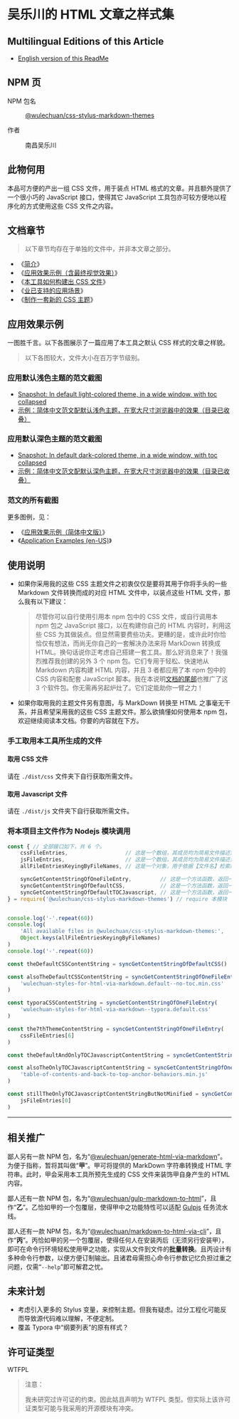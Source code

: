 <link rel="stylesheet" href="./dist/css/wulechuan-styles-for-html-via-markdown--vscode.default.min.css">

# 吴乐川的 HTML 文章之样式集

## Multilingual Editions of this Article

- [English version of this ReadMe](./ReadMe.md)




## NPM 页

<dl>
<dt>NPM 包名</dt>
<dd>

[@wulechuan/css-stylus-markdown-themes](https://www.npmjs.com/package/@wulechuan/css-stylus-markdown-themes)

</dd>
<dt>作者</dt>
<dd><p>南昌吴乐川</p></dd>
</dl>


## 此物何用

本品可方便的产出一组 CSS 文件，用于装点 HTML 格式的文章。并且额外提供了一个很小巧的 JavaScript 接口，使得其它 JavaScript 工具包亦可较方便地以程序化的方式使用这些 CSS 文件之内容。


## 文档章节

> 以下章节均存在于单独的文件中，并非本文章之部分。

- 《[简介](./docs/refs/zh-hans-CN/introduction.md)》
- 《[应用效果示例（含最终视觉效果）](./docs/refs/zh-hans-CN/application-examples.md)》
- 《[本工具如何构建出 CSS 文件](./docs/refs/zh-hans-CN/how-does-this-tool-work.md)》
- 《[业已支持的应用场景](./docs/refs/zh-hans-CN/supported-scenarios.md)》
- 《[制作一套新的 CSS 主题](./docs/refs/zh-hans-CN/develope-css-for-a-new-theme.md)》




## 应用效果示例

一图胜千言。以下各图展示了一篇应用了本工具之默认 CSS 样式的文章之样貌。

> 以下各图较大，文件大小在百万字节级别。

### 应用默认浅色主题的范文截图

- [Snapshot: In default light-colored theme, in a wide window, with toc collapsed](./docs/examples/rendered/snapshots/example_en-US_default-light-colored-theme_1-in-a-wide-window_with-toc-collapsed.png)
- [示例：简体中文范文配默认浅色主题，在宽大尺寸浏览器中的效果（目录已收叠）](./docs/examples/rendered/snapshots/示例：简体中文范文配默认浅色主题，1-在宽大尺寸浏览器中的效果（目录已收叠）.png)


### 应用默认深色主题的范文截图

- [Snapshot: In default dark-colored theme, in a wide window, with toc collapsed](./docs/examples/rendered/snapshots/example_en-US_default-dark-colored-theme_1-in-a-wide-window_with-toc-collapsed.png)
- [示例：简体中文范文配默认深色主题，在宽大尺寸浏览器中的效果（目录已收叠）](./docs/examples/rendered/snapshots/示例：简体中文范文配默认深色主题，1-在宽大尺寸浏览器中的效果（目录已收叠）.png)


### 范文的所有截图

更多图例，见：

- 《[应用效果示例（简体中文版）](./docs/refs/zh-hans-CN/application-examples.md)》
- 《[Application Examples (en-US)](./docs/refs/en-US/application-examples.md)》




## 使用说明

- 如果你采用我的这些 CSS 主题文件之初衷仅仅是要将其用于你将手头的一些 Markdown 文件转换而成的对应 HTML 文件中，以装点这些 HTML 文件，那么我有以下建议：

    > 尽管你可以自行使用引用本 npm 包中的 CSS 文件，或自行调用本 npm 包之 JavaScript 接口，以在构建你自己的 HTML 内容时，利用这些 CSS 为其做装点。但显然需要费些功夫。更糟的是，或许此时你恰恰仅有想法，而尚无你自己的一套解决办法来将 MarkDown 转换成 HTML。换句话说你正考虑自己搭建一套工具。那么好消息来了！我强烈推荐我创建的另外 3 个 npm 包。它们专用于轻松、快速地从 Markdown 内容构建 HTML 内容，并且 3 者都应用了本 npm 包中的 CSS 内容和配套 JavaScript 脚本。我在本说明[文档的尾部](#相关推广)也推广了这 3 个软件包。你无需再另起炉灶了。它们定能助你一臂之力！

- 如果你取用我的主题文件另有意图，与 MarkDown 转换至 HTML 之事毫无干系，并且希望采用我的这些 CSS 主题文件。那么欲搞懂如何使用本 npm 包，欢迎继续阅读本文档。你要的内容就在下方。


### 手工取用本工具所生成的文件

#### 取用 CSS 文件

请在 `./dist/css` 文件夹下自行获取所需文件。

#### 取用 Javascript 文件

请在 `./dist/js` 文件夹下自行获取所需文件。


### 将本项目主文件作为 Nodejs 模块调用

```js
const { // 全部接口如下，共 6 个。
    cssFileEntries,                  // 这是一个数组，其成员均为简易文件描述对象。
    jsFileEntries,                   // 这是一个数组，其成员均为简易文件描述对象。
    allFileEntriesKeyingByFileNames, // 这是一个对象，用于依据【文件名】检索简易文件描述对象。

    syncGetContentStringOfOneFileEntry,         // 这是一个方法函数，返回一个字符串。
    syncGetContentStringOfDefaultCSS,           // 这是一个方法函数，返回一个字符串。
    syncGetContentStringOfDefaultTOCJavascript, // 这是一个方法函数，返回一个字符串。
} = require('@wulechuan/css-stylus-markdown-themes') // require 本模块


console.log('-'.repeat(60))
console.log(
    'All available files in @wulechuan/css-stylus-markdown-themes:',
    Object.keys(allFileEntriesKeyingByFileNames)
)
console.log('-'.repeat(60))

const theDefaultCSSContentString = syncGetContentStringOfDefaultCSS()

const alsoTheDefaultCSSContentString = syncGetContentStringOfOneFileEntry(
    'wulechuan-styles-for-html-via-markdown.default--no-toc.min.css'
)

const typoraCSSContentString = syncGetContentStringOfOneFileEntry(
    'wulechuan-styles-for-html-via-markdown--typora.default.css'
)

const the7thThemeContentString = syncGetContentStringOfOneFileEntry(
    cssFileEntries[6]
)

const theDefaultAndOnlyTOCJavascriptContentString = syncGetContentStringOfDefaultTOCJavascript()

const alsoTheOnlyTOCJavascriptContentString = syncGetContentStringOfOneFileEntry(
    'table-of-contents-and-back-to-top-anchor-behaviors.min.js'
)

const stillTheOnlyTOCJavascriptContentStringButNotMinified = syncGetContentStringOfOneFileEntry(
    jsFileEntries[0]
)
```



-----


## 相关推广

鄙人另有一款 NPM 包，名为“[@wulechuan/generate-html-via-markdown](https://www.npmjs.com/package/@wulechuan/generate-html-via-markdown)”。为便于指称，暂将其叫做“**甲**”。甲可将提供的 MarkDown 字符串转换成 HTML 字符串。此时，甲会采用本工具所预先生成的 CSS 文件来装饰甲自身产生的 HTML 内容。

鄙人还有一款 NPM 包，名为“[@wulechuan/gulp-markdown-to-html](https://www.npmjs.com/package/@wulechuan/gulp-markdown-to-html)”，且作“**乙**”。乙恰如甲的一个包覆层，使得甲中之功能特性可以适配 [Gulpjs](https://gulpjs.com) 任务流水线。

鄙人还有一款 NPM 包，名为“[@wulechuan/markdown-to-html-via-cli](https://www.npmjs.com/package/@wulechuan/markdown-to-html-via-cli)”，且作“**丙**”。丙恰如甲的另一个包覆层，使得任何人在安装丙后（无须另行安装甲），即可在命令行环境轻松使用甲之功能，实现从文件到文件的**批量转换**。且丙设计有多种命令行参数，以便方便订制输出。且诸君毋需担心命令行参数记忆负担过重之问题，仅需“`--help`”即可解君之忧。





## 未来计划

- 考虑引入更多的 Stylus 变量，来控制主题。但我有疑虑。过分工程化可能反而导致源代码难以理解，不便定制。
- 覆盖 Typora 中“纲要列表”的原有样式？


## 许可证类型

WTFPL

> 注意：
>
> 我未研究过许可证的约束。因此姑且声明为 WTFPL 类型。但实际上该许可证类型可能与我采用的开源模块有冲突。

